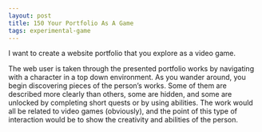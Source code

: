 ```yaml
---
layout: post
title: 150 Your Portfolio As A Game
tags: experimental-game
---
```

I want to create a website portfolio that you explore as a video game.

The web user is taken through the presented portfolio works by navigating with a character in a top down environment.  As you wander around, you begin discovering pieces of the person’s works.  Some of them are described more clearly than others, some are hidden, and some are unlocked by completing short quests or by using abilities.  The work would all be related to video games (obviously), and the point of this type of interaction would be to show the creativity and abilities of the person.
